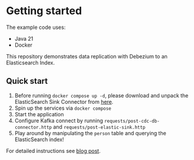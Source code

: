 # Getting started

The example code uses:

- Java 21
- Docker

This repository demonstrates data replication with Debezium to an Elasticsearch Index.  

## Quick start
1. Before running `docker compose up -d`, please download and unpack the ElasticSearch Sink Connector from [here](https://www.confluent.io/hub/confluentinc/kafka-connect-elasticsearch).  
2. Spin up the services via `docker compose`
3. Start the application
4. Configure Kafka connect by running `requests/post-cdc-db-connector.http` and `requests/post-elastic-sink.http`
5. Play around by manipulating the `person` table and querying the ElasticSearch index!

For detailed instructions see [blog post](https://it-experts.at/blog/posts/blog-page-06-debezium.html).